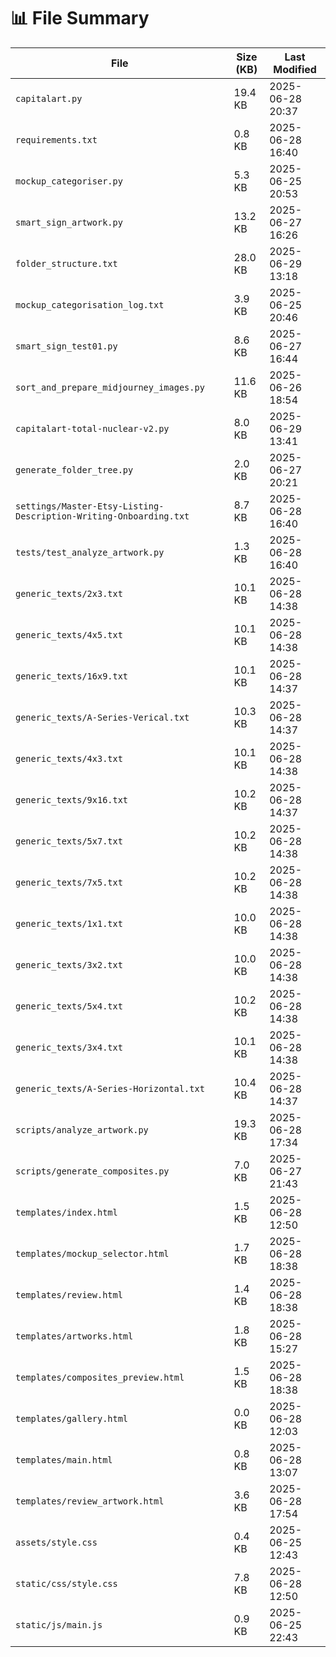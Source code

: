 # 📊 File Summary

| File | Size (KB) | Last Modified |
|------|------------|----------------|
| `capitalart.py` | 19.4 KB | 2025-06-28 20:37 |
| `requirements.txt` | 0.8 KB | 2025-06-28 16:40 |
| `mockup_categoriser.py` | 5.3 KB | 2025-06-25 20:53 |
| `smart_sign_artwork.py` | 13.2 KB | 2025-06-27 16:26 |
| `folder_structure.txt` | 28.0 KB | 2025-06-29 13:18 |
| `mockup_categorisation_log.txt` | 3.9 KB | 2025-06-25 20:46 |
| `smart_sign_test01.py` | 8.6 KB | 2025-06-27 16:44 |
| `sort_and_prepare_midjourney_images.py` | 11.6 KB | 2025-06-26 18:54 |
| `capitalart-total-nuclear-v2.py` | 8.0 KB | 2025-06-29 13:41 |
| `generate_folder_tree.py` | 2.0 KB | 2025-06-27 20:21 |
| `settings/Master-Etsy-Listing-Description-Writing-Onboarding.txt` | 8.7 KB | 2025-06-28 16:40 |
| `tests/test_analyze_artwork.py` | 1.3 KB | 2025-06-28 16:40 |
| `generic_texts/2x3.txt` | 10.1 KB | 2025-06-28 14:38 |
| `generic_texts/4x5.txt` | 10.1 KB | 2025-06-28 14:38 |
| `generic_texts/16x9.txt` | 10.1 KB | 2025-06-28 14:37 |
| `generic_texts/A-Series-Verical.txt` | 10.3 KB | 2025-06-28 14:37 |
| `generic_texts/4x3.txt` | 10.1 KB | 2025-06-28 14:38 |
| `generic_texts/9x16.txt` | 10.2 KB | 2025-06-28 14:37 |
| `generic_texts/5x7.txt` | 10.2 KB | 2025-06-28 14:38 |
| `generic_texts/7x5.txt` | 10.2 KB | 2025-06-28 14:38 |
| `generic_texts/1x1.txt` | 10.0 KB | 2025-06-28 14:38 |
| `generic_texts/3x2.txt` | 10.0 KB | 2025-06-28 14:38 |
| `generic_texts/5x4.txt` | 10.2 KB | 2025-06-28 14:38 |
| `generic_texts/3x4.txt` | 10.1 KB | 2025-06-28 14:38 |
| `generic_texts/A-Series-Horizontal.txt` | 10.4 KB | 2025-06-28 14:37 |
| `scripts/analyze_artwork.py` | 19.3 KB | 2025-06-28 17:34 |
| `scripts/generate_composites.py` | 7.0 KB | 2025-06-27 21:43 |
| `templates/index.html` | 1.5 KB | 2025-06-28 12:50 |
| `templates/mockup_selector.html` | 1.7 KB | 2025-06-28 18:38 |
| `templates/review.html` | 1.4 KB | 2025-06-28 18:38 |
| `templates/artworks.html` | 1.8 KB | 2025-06-28 15:27 |
| `templates/composites_preview.html` | 1.5 KB | 2025-06-28 18:38 |
| `templates/gallery.html` | 0.0 KB | 2025-06-28 12:03 |
| `templates/main.html` | 0.8 KB | 2025-06-28 13:07 |
| `templates/review_artwork.html` | 3.6 KB | 2025-06-28 17:54 |
| `assets/style.css` | 0.4 KB | 2025-06-25 12:43 |
| `static/css/style.css` | 7.8 KB | 2025-06-28 12:50 |
| `static/js/main.js` | 0.9 KB | 2025-06-25 22:43 |
